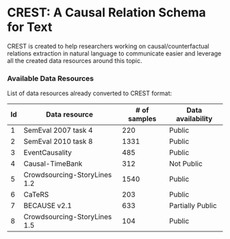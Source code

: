 # CREST: A Causal Relation Schema for Text

CREST is created to help researchers working on causal/counterfactual relations extraction in natural language to communicate easier and leverage all the created data resources around this topic.

### Available Data Resources
List of data resources already converted to CREST format:

| Id | Data resource  | # of samples | Data availability |
| -- | ------------- | ------------- | ---------------- |
| 1 | SemEval 2007 task 4 | 220 | Public |
| 2 | SemEval 2010 task 8 | 1331  | Public |
| 3 | EventCausality | 485 | Public |
| 4 | Causal-TimeBank | 312 | Not Public|
| 5 | Crowdsourcing-StoryLines 1.2 | 1540 | Public |
| 6 | CaTeRS | 203 | Public |
| 7 | BECAUSE v2.1 | 633 | Partially Public|
| 8 | Crowdsourcing-StoryLines 1.5 | 104 | Public |
